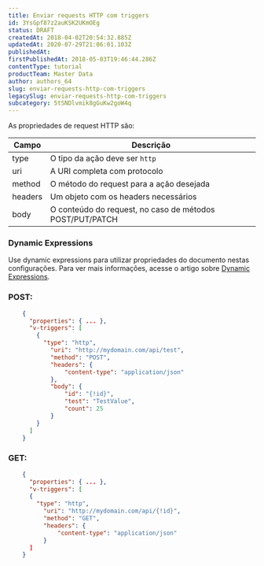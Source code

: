 ```yaml
---
title: Enviar requests HTTP com triggers
id: 3YsGpf87z2auKSK2UKmOEg
status: DRAFT
createdAt: 2018-04-02T20:54:32.885Z
updatedAt: 2020-07-29T21:06:01.103Z
publishedAt: 
firstPublishedAt: 2018-05-03T19:46:44.286Z
contentType: tutorial
productTeam: Master Data
author: authors_64
slug: enviar-requests-http-com-triggers
legacySlug: enviar-requests-http-com-triggers
subcategory: 5tSNDlvmik8gGuKw2goW4q
---
```


As propriedades de request HTTP são:

| Campo     | Descrição     |
| ---------- | ---------- |
| type       | O tipo da ação deve ser `http`       |
| uri       | A URI completa com protocolo       |
| method       | O método do request para a ação desejada       |
| headers       | Um objeto com os headers necessários       |
| body       | O conteúdo do request, no caso de métodos POST/PUT/PATCH       |

### Dynamic Expressions

Use dynamic expressions para utilizar propriedades do documento nestas configurações. Para ver mais informações, acesse o artigo sobre [Dynamic Expressions](/pt/tutorial/dynamic-expressions).

### POST:

```json
    {
      "properties": { ... },
      "v-triggers": [
        {
          "type": "http",
	        "uri": "http://mydomain.com/api/test",
	        "method": "POST",
	        "headers": {
		        "content-type": "application/json"
	        },
	        "body": {
		        "id": "{!id}",
		        "test": "TestValue",
		        "count": 25
	        }
        }
      ]
    }
```

### GET:

```json
    {
      "properties": { ... },
      "v-triggers": [
      {
        "type": "http",
	      "uri": "http://mydomain.com/api/{!id}",
	      "method": "GET",
	      "headers": {
		      "content-type": "application/json"
	      }
      ]
    }
```
